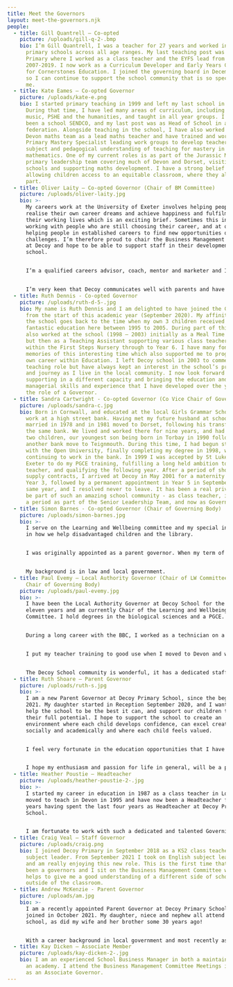 ```yaml
---
title: Meet the Governors
layout: meet-the-governors.njk
people:
  - title: Gill Quantrell – Co-opted
    picture: /uploads/gill-q-2-.bmp
    bio: I’m Gill Quantrell, I was a teacher for 27 years and worked in a variety of
      primary schools across all age ranges. My last teaching post was at Decoy
      Primary where I worked as a class teacher and the EYFS lead from
      2007-2019. I now work as a Curriculum Developer and Early Years Consultant
      for Cornerstones Education. I joined the governing board in December 2019,
      so I can continue to support the school community that is so special to
      me.
  - title: Kate Eames – Co-opted Governor
    picture: /uploads/kate-e.png
    bio: I started primary teaching in 1999 and left my last school in July 2019.
      During that time, I have led many areas of curriculum, including maths,
      music, PSHE and the humanities, and taught in all year groups. I have also
      been a school SENDCO, and my last post was as Head of School in a small
      federation. Alongside teaching in the school, I have also worked with the
      Devon maths team as a lead maths teacher and have trained and worked as a
      Primary Mastery Specialist leading work groups to develop teachers'
      subject and pedagogical understanding of teaching for mastery in
      mathematics. One of my current roles is as part of the Jurassic Maths Hub
      primary leadership team covering much of Devon and Dorset, visiting
      schools and supporting maths development. I have a strong belief in
      allowing children access to an equitable classroom, where they all play a
      part.
  - title: Oliver Laity – Co-opted Governor (Chair of BM Committee)
    picture: /uploads/oliver-laity.jpg
    bio: >-
      My careers work at the University of Exeter involves helping people to
      realise their own career dreams and achieve happiness and fulfilment in
      their working lives which is an exciting brief. Sometimes this involves
      working with people who are still choosing their career, and at others,
      helping people in established careers to find new opportunities or
      challenges. I’m therefore proud to chair the Business Management Committee
      at Decoy and hope to be able to support staff in their development at the
      school. 


      I’m a qualified careers advisor, coach, mentor and marketer and I'm happiest when I'm supporting people to succeed. At the school I help to support the development of physical education and some communications work, including supporting the development of the website. 


      I’m very keen that Decoy communicates well with parents and have been pleased to see this improve during my time as governor.
  - title: Ruth Dennis - Co-opted Governor
    picture: /uploads/ruth-d-5-.jpg
    bio: My name is Ruth Dennis and I am delighted to have joined the Governing Body
      from the start of this academic year (September 2020). My affinity with
      the school goes back to the time when my own 3 children received a
      fantastic education here between 1995 to 2005. During part of this time, I
      also worked at the school (1998 – 2003) initially as a Meal Time Assistant
      but then as a Teaching Assistant supporting various class teachers from
      within the First Steps Nursery through to Year 6. I have many fond
      memories of this interesting time which also supported me to progress my
      own career within Education. I left Decoy school in 2003 to commence a
      teaching role but have always kept an interest in the school’s progress
      and journey as I live in the local community. I now look forward to
      supporting in a different capacity and bringing the education and
      managerial skills and experience that I have developed over the years to
      the role of a Governor.
  - title: Sandra Cartwright - Co-opted Governor (Co Vice Chair of Governing Body)
    picture: /uploads/sandra-c.jpg
    bio: Born in Cornwall, and educated at the local Girls Grammar School, I began
      work at a high street bank. Having met my future husband at school, we
      married in 1978 and in 1981 moved to Dorset, following his transfer within
      the same bank. We lived and worked there for nine years, and had our first
      two children, our youngest son being born in Torbay in 1990 following
      another bank move to Teignmouth. During this time, I had begun studying
      with the Open University, finally completing my degree in 1998, whilst
      continuing to work in the bank. In 1999 I was accepted by St Luke’s in
      Exeter to do my PGCE training, fulfilling a long held ambition to be a
      teacher, and qualifying the following year. After a period of short term
      supply contracts, I arrived at Decoy in May 2001 for a maternity cover in
      Year 3, followed by a permanent appointment in Year 5 in September of the
      same year, and I resolved never to leave. It has been a real privilege to
      be part of such an amazing school community - as class teacher, including
      a period as part of the Senior Leadership Team, and now as Governor.
  - title: Simon Barnes - Co-opted Governor (Chair of Governing Body)
    picture: /uploads/simon-barnes.jpg
    bio: >-
      I serve on the Learning and Wellbeing committee and my special interest is
      in how we help disadvantaged children and the library. 


      I was originally appointed as a parent governor. When my term of office expired I was co-opted by the governing board. 


      My background is in law and local government.
  - title: Paul Evemy – Local Authority Governor (Chair of LW Committee and Co Vice
      Chair of Governing Body)
    picture: /uploads/paul-evemy.jpg
    bio: >-
      I have been the Local Authority Governor at Decoy School for the past
      eleven years and am currently Chair of the Learning and Wellbeing
      Committee. I hold degrees in the biological sciences and a PGCE. 


      During a long career with the BBC, I worked as a technician on a wide range of programme output, as a line manager and finally lecturer in film and video. 


      I put my teacher training to good use when I moved to Devon and was fortunate enough to work as a Lecturer at South Devon College for a number of years. My wife was a teacher and my family also work in the education sector. 


      The Decoy School community is wonderful, it has a dedicated staff and leadership team, supportive parents and talented children who love their school and want to learn. Our aim as governors is to work with the Head and other members of staff to fulfill Decoy School’s aims and values. It has been a real privilege to serve here as one of your governors.
  - title: Ruth Shoare – Parent Governor
    picture: /uploads/ruth-s.jpg
    bio: >-
      I am a new Parent Governor at Decoy Primary School, since the beginning of
      2021. My daughter started in Reception September 2020, and I wanted to
      help the school to be the best it can, and support our children to achieve
      their full potential. I hope to support the school to create an
      environment where each child develops confidence, can excel creatively,
      socially and academically and where each child feels valued. 


      I feel very fortunate in the education opportunities that I have had which have encouraged me to pursue a career in medicine and an interest in music. As a Doctor, I am familiar with reviewing and appraising things and supporting people and hope to utilise these skills in supporting the fellow governors as much as I am able. My job entails continually updating my knowledge and skills and so does being part of the Business Management Committee, a challenging but worthwhile experience. Outside of these roles I am a top chef, expert photographer, dancing diva, singer, talented musician, rambler, parrot whisperer, a ‘les mills’ expert – to my family and friends anyway!!!! Growing up I enjoyed playing in orchestras, singing in bands, dancing in shows and breeding parrots. Now all grown up with children, I mostly enjoy spending time with them when I have time to escape and enjoy exercise for some light relief! Since Covid I have taken more of an interest in cooking more healthily and capturing memorable moments with photography. 


      I hope my enthusiasm and passion for life in general, will be a positive influence for my role as a governor.
  - title: Heather Poustie – Headteacher
    picture: /uploads/heather-poustie-2-.jpg
    bio: >-
      I started my career in education in 1987 as a class teacher in London. I
      moved to teach in Devon in 1995 and have now been a Headteacher for 16
      years having spent the last four years as Headteacher at Decoy Primary
      School. 


      I am fortunate to work with such a dedicated and talented Governing Board who are committed to the very best outcomes for our children and feel privileged to spend every day with the wonderful children at fantastic staff team at Decoy.
  - title: Craig Veal – Staff Governor
    picture: /uploads/craig.png
    bio: I joined Decoy Primary in September 2018 as a KS2 class teacher and PE
      subject leader. From September 2021 I took on English subject leadership
      and am really enjoying this new role. This is the first time that I have
      been a governors and I sit on the Business Management Committee which
      helps to give me a good understanding of a different side of school life –
      outside of the classroom.
  - title: Andrew McKenzie - Parent Governor
    picture: /uploads/am.jpg
    bio: >-
      I am a recently appointed Parent Governor at Decoy Primary School having
      joined in October 2021. My daughter, niece and nephew all attend the
      school, as did my wife and her brother some 30 years ago! 


      With a career background in local government and most recently as a Town Clerk I am all too aware of the pressures faced by public sector organisations which can have such a big impact on all those who work in them, and not least those who stand to benefit the most from them – our kids! In the short time I’ve been a Governor I have developed a newfound respect for all school staff with the volume of benchmarking, analysing, planning, and delivering they have to do, not to mention the sheer knowledge they have to possess – it certainly has reassured me as a parent that our children are benefitting from great teaching at Decoy and I certainly hope I can do my bit to help ensure that continues in the years to come.
  - title: Kay Dicken – Associate Member
    picture: /uploads/kay-dicken-2-.jpg
    bio: I am an experienced School Business Manager in both a maintained school and
      an academy. I attend the Business Management Committee Meetings in my role
      as an Associate Governor.
---
```

